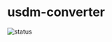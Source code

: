 # usdm-converter

![status](https://github.com/yasuaki-344/usdm-converter/workflows/dotnet.yml/badge.svg)
